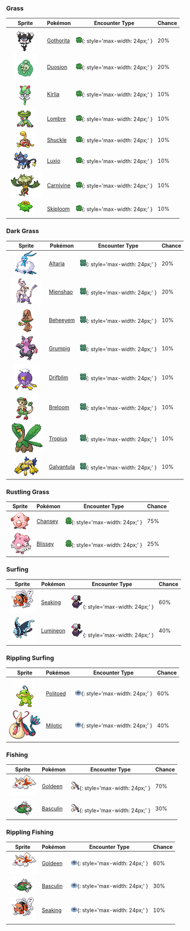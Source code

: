 

### Grass

| Sprite | Pokémon | Encounter Type | Chance |
| :---: | --- | :---: | --- |
| ![gothorita](../../assets/sprites/gothorita/front.gif) | [Gothorita](../../pokemon/gothorita.md/) | ![Grass](../../assets/encounter_types/grass.png){: style='max-width: 24px;' } | 20% |
| ![duosion](../../assets/sprites/duosion/front.gif) | [Duosion](../../pokemon/duosion.md/) | ![Grass](../../assets/encounter_types/grass.png){: style='max-width: 24px;' } | 20% |
| ![kirlia](../../assets/sprites/kirlia/front.gif) | [Kirlia](../../pokemon/kirlia.md/) | ![Grass](../../assets/encounter_types/grass.png){: style='max-width: 24px;' } | 10% |
| ![lombre](../../assets/sprites/lombre/front.gif) | [Lombre](../../pokemon/lombre.md/) | ![Grass](../../assets/encounter_types/grass.png){: style='max-width: 24px;' } | 10% |
| ![shuckle](../../assets/sprites/shuckle/front.gif) | [Shuckle](../../pokemon/shuckle.md/) | ![Grass](../../assets/encounter_types/grass.png){: style='max-width: 24px;' } | 10% |
| ![luxio](../../assets/sprites/luxio/front.gif) | [Luxio](../../pokemon/luxio.md/) | ![Grass](../../assets/encounter_types/grass.png){: style='max-width: 24px;' } | 10% |
| ![carnivine](../../assets/sprites/carnivine/front.gif) | [Carnivine](../../pokemon/carnivine.md/) | ![Grass](../../assets/encounter_types/grass.png){: style='max-width: 24px;' } | 10% |
| ![skiploom](../../assets/sprites/skiploom/front.gif) | [Skiploom](../../pokemon/skiploom.md/) | ![Grass](../../assets/encounter_types/grass.png){: style='max-width: 24px;' } | 10%

### Dark Grass

| Sprite | Pokémon | Encounter Type | Chance |
| :---: | --- | :---: | --- |
| ![altaria](../../assets/sprites/altaria/front.gif) | [Altaria](../../pokemon/altaria.md/) | ![Dark Grass](../../assets/encounter_types/dark_grass.png){: style='max-width: 24px;' } | 20% |
| ![mienshao](../../assets/sprites/mienshao/front.gif) | [Mienshao](../../pokemon/mienshao.md/) | ![Dark Grass](../../assets/encounter_types/dark_grass.png){: style='max-width: 24px;' } | 20% |
| ![beheeyem](../../assets/sprites/beheeyem/front.gif) | [Beheeyem](../../pokemon/beheeyem.md/) | ![Dark Grass](../../assets/encounter_types/dark_grass.png){: style='max-width: 24px;' } | 10% |
| ![grumpig](../../assets/sprites/grumpig/front.gif) | [Grumpig](../../pokemon/grumpig.md/) | ![Dark Grass](../../assets/encounter_types/dark_grass.png){: style='max-width: 24px;' } | 10% |
| ![drifblim](../../assets/sprites/drifblim/front.gif) | [Drifblim](../../pokemon/drifblim.md/) | ![Dark Grass](../../assets/encounter_types/dark_grass.png){: style='max-width: 24px;' } | 10% |
| ![breloom](../../assets/sprites/breloom/front.gif) | [Breloom](../../pokemon/breloom.md/) | ![Dark Grass](../../assets/encounter_types/dark_grass.png){: style='max-width: 24px;' } | 10% |
| ![tropius](../../assets/sprites/tropius/front.gif) | [Tropius](../../pokemon/tropius.md/) | ![Dark Grass](../../assets/encounter_types/dark_grass.png){: style='max-width: 24px;' } | 10% |
| ![galvantula](../../assets/sprites/galvantula/front.gif) | [Galvantula](../../pokemon/galvantula.md/) | ![Dark Grass](../../assets/encounter_types/dark_grass.png){: style='max-width: 24px;' } | 10%

### Rustling Grass

| Sprite | Pokémon | Encounter Type | Chance |
| :---: | --- | :---: | --- |
| ![chansey](../../assets/sprites/chansey/front.gif) | [Chansey](../../pokemon/chansey.md/) | ![Rustling Grass](../../assets/encounter_types/rustling_grass.png){: style='max-width: 24px;' } | 75% |
| ![blissey](../../assets/sprites/blissey/front.gif) | [Blissey](../../pokemon/blissey.md/) | ![Rustling Grass](../../assets/encounter_types/rustling_grass.png){: style='max-width: 24px;' } | 25%

### Surfing

| Sprite | Pokémon | Encounter Type | Chance |
| :---: | --- | :---: | --- |
| ![seaking](../../assets/sprites/seaking/front.gif) | [Seaking](../../pokemon/seaking.md/) | ![Surfing](../../assets/encounter_types/surfing.png){: style='max-width: 24px;' } | 60% |
| ![lumineon](../../assets/sprites/lumineon/front.gif) | [Lumineon](../../pokemon/lumineon.md/) | ![Surfing](../../assets/encounter_types/surfing.png){: style='max-width: 24px;' } | 40%

### Rippling Surfing

| Sprite | Pokémon | Encounter Type | Chance |
| :---: | --- | :---: | --- |
| ![politoed](../../assets/sprites/politoed/front.gif) | [Politoed](../../pokemon/politoed.md/) | ![Rippling Surfing](../../assets/encounter_types/rippling_surfing.png){: style='max-width: 24px;' } | 60% |
| ![milotic](../../assets/sprites/milotic/front.gif) | [Milotic](../../pokemon/milotic.md/) | ![Rippling Surfing](../../assets/encounter_types/rippling_surfing.png){: style='max-width: 24px;' } | 40%

### Fishing

| Sprite | Pokémon | Encounter Type | Chance |
| :---: | --- | :---: | --- |
| ![goldeen](../../assets/sprites/goldeen/front.gif) | [Goldeen](../../pokemon/goldeen.md/) | ![Fishing](../../assets/encounter_types/fishing.png){: style='max-width: 24px;' } | 70% |
| ![basculin-red-striped](../../assets/sprites/basculin-red-striped/front.gif) | [Basculin](../../pokemon/basculin-red-striped.md/) | ![Fishing](../../assets/encounter_types/fishing.png){: style='max-width: 24px;' } | 30%

### Rippling Fishing

| Sprite | Pokémon | Encounter Type | Chance |
| :---: | --- | :---: | --- |
| ![goldeen](../../assets/sprites/goldeen/front.gif) | [Goldeen](../../pokemon/goldeen.md/) | ![Rippling Fishing](../../assets/encounter_types/rippling_fishing.png){: style='max-width: 24px;' } | 60% |
| ![basculin-red-striped](../../assets/sprites/basculin-red-striped/front.gif) | [Basculin](../../pokemon/basculin-red-striped.md/) | ![Rippling Fishing](../../assets/encounter_types/rippling_fishing.png){: style='max-width: 24px;' } | 30% |
| ![seaking](../../assets/sprites/seaking/front.gif) | [Seaking](../../pokemon/seaking.md/) | ![Rippling Fishing](../../assets/encounter_types/rippling_fishing.png){: style='max-width: 24px;' } | 10% |
